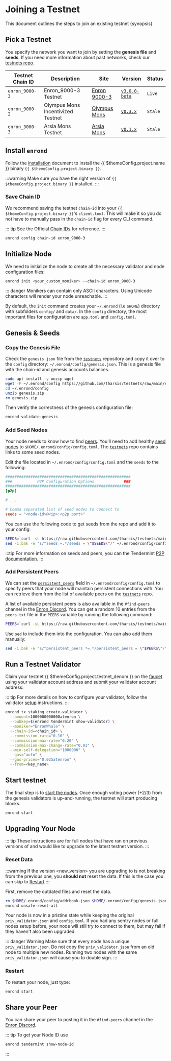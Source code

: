 <!--
order: 1
-->

# Joining a Testnet

This document outlines the steps to join an existing testnet {synopsis}

## Pick a Testnet

You specify the network you want to join by setting the **genesis file** and **seeds**. If you need more information about past networks, check our [testnets repo](https://github.com/tharsis/testnets).

| Testnet Chain ID | Description                       | Site                                                                       | Version                                               |   Status  |
| ---------------- | --------------------------------- | -------------------------------------------------------------------------- | ----------------------------------------------------- | --- |
| `enron_9000-3`   | Enron_9000-3 Testnet              | [Enron 9000-3](https://github.com/tharsis/testnets/tree/main/enron_9000-3) | [`v3.0.0-beta`](https://github.com/enron/enron/releases/tag/v3.0.0-beta) |  `Live`   |
| `enron_9000-2`   | Olympus Mons Incentivized Testnet | [Olympus Mons](https://github.com/tharsis/testnets/tree/main/olympus_mons) | [`v0.3.x`](https://github.com/enron/enron/releases) |  `Stale`   |
| `enron_3000-3`   | Arsia Mons Testnet                | [Arsia Mons](https://github.com/tharsis/testnets/tree/main/arsia_mons)     | [`v0.1.x`](https://github.com/enron/enron/releases) | `Stale`    |

## Install `enrond`

Follow the [installation](./../quickstart/installation) document to install the {{ $themeConfig.project.name }} binary `{{ $themeConfig.project.binary }}`.

:::warning
Make sure you have the right version of `{{ $themeConfig.project.binary }}` installed.
:::

### Save Chain ID

We recommend saving the testnet `chain-id` into your `{{ $themeConfig.project.binary }}`'s `client.toml`. This will make it so you do not have to manually pass in the `chain-id` flag for every CLI command.

::: tip
See the Official [Chain IDs](./../basics/chain_id.md#official-chain-ids) for reference.
:::

```bash
enrond config chain-id enron_9000-3
```

## Initialize Node

We need to initialize the node to create all the necessary validator and node configuration files:

```bash
enrond init <your_custom_moniker> --chain-id enron_9000-3
```

::: danger
Monikers can contain only ASCII characters. Using Unicode characters will render your node unreachable.
:::

By default, the `init` command creates your `~/.enrond` (i.e `$HOME`) directory with subfolders `config/` and `data/`.
In the `config` directory, the most important files for configuration are `app.toml` and `config.toml`.

## Genesis & Seeds

### Copy the Genesis File

Check the `genesis.json` file from the [`testnets`](https://github.com/tharsis/testnets) repository and copy it over to the `config` directory: `~/.enrond/config/genesis.json`. This is a genesis file with the chain-id and genesis accounts balances.

```bash
sudo apt install -y unzip wget
wget -P ~/.enrond/config https://github.com/tharsis/testnets/raw/main/enron_9000-3/genesis.zip
cd ~/.enrond/config
unzip genesis.zip
rm genesis.zip
```

Then verify the correctness of the genesis configuration file:

```bash
enrond validate-genesis
```

### Add Seed Nodes

Your node needs to know how to find [peers](https://docs.tendermint.com/master/tendermint-core/using-tendermint.html#peers). You'll need to add healthy [seed nodes](https://docs.tendermint.com/master/tendermint-core/using-tendermint.html#seed) to `$HOME/.enrond/config/config.toml`. The [`testnets`](https://github.com/tharsis/testnets) repo contains links to some seed nodes.

Edit the file located in `~/.enrond/config/config.toml` and the `seeds` to the following:

```toml
#######################################################
###           P2P Configuration Options             ###
#######################################################
[p2p]

# ...

# Comma separated list of seed nodes to connect to
seeds = "<node-id>@<ip>:<p2p port>"
```

You can use the following code to get seeds from the repo and add it to your config:

```bash
SEEDS=`curl -sL https://raw.githubusercontent.com/tharsis/testnets/main/enron_9000-3/seeds.txt | awk '{print $1}' | paste -s -d, -`
sed -i.bak -e "s/^seeds =.*/seeds = \"$SEEDS\"/" ~/.enrond/config/config.toml
```

:::tip
For more information on seeds and peers, you can the Tendermint [P2P documentation](https://docs.tendermint.com/master/spec/p2p/peer.html).
:::

### Add Persistent Peers

We can set the [`persistent_peers`](https://docs.tendermint.com/master/tendermint-core/using-tendermint.html#persistent-peer) field in `~/.enrond/config/config.toml` to specify peers that your node will maintain persistent connections with. You can retrieve them from the list of
available peers on the [`testnets`](https://github.com/tharsis/testnets) repo.

A list of available persistent peers is also available in the `#find-peers` channel in the [Enron Discord](https://discord.gg/enron). You can get a random 10 entries from the `peers.txt` file in the `PEERS` variable by running the following command:

```bash
PEERS=`curl -sL https://raw.githubusercontent.com/tharsis/testnets/main/enron_9000-3/peers.txt | sort -R | head -n 10 | awk '{print $1}' | paste -s -d, -`
```

Use `sed` to include them into the configuration. You can also add them manually:

```bash
sed -i.bak -e "s/^persistent_peers *=.*/persistent_peers = \"$PEERS\"/" ~/.enrond/config/config.toml
```

## Run a Testnet Validator

Claim your testnet {{ $themeConfig.project.testnet_denom }} on the [faucet](./faucet.md) using your validator account address and submit your validator account address:

::: tip
For more details on how to configure your validator, follow the validator [setup](./../guides/validators/setup.md) instructions.
:::

```bash
enrond tx staking create-validator \
  --amount=1000000000000atenron \
  --pubkey=$(enrond tendermint show-validator) \
  --moniker="EnronWhale" \
  --chain-id=<chain_id> \
  --commission-rate="0.10" \
  --commission-max-rate="0.20" \
  --commission-max-change-rate="0.01" \
  --min-self-delegation="1000000" \
  --gas="auto" \
  --gas-prices="0.025atenron" \
  --from=<key_name>
```

## Start testnet

The final step is to [start the nodes](./../quickstart/run_node#start-node). Once enough voting power (+2/3) from the genesis validators is up-and-running, the testnet will start producing blocks.

```bash
enrond start
```

## Upgrading Your Node

::: tip
These instructions are for full nodes that have ran on previous versions of and would like to upgrade to the latest testnet version.
:::

### Reset Data

:::warning
If the version <new_version> you are upgrading to is not breaking from the previous one, you **should not** reset the data. If this is the case you can skip to [Restart](#restart)
:::

First, remove the outdated files and reset the data.

```bash
rm $HOME/.enrond/config/addrbook.json $HOME/.enrond/config/genesis.json
enrond unsafe-reset-all
```

Your node is now in a pristine state while keeping the original `priv_validator.json` and `config.toml`. If you had any sentry nodes or full nodes setup before,
your node will still try to connect to them, but may fail if they haven't also
been upgraded.

::: danger Warning
Make sure that every node has a unique `priv_validator.json`. Do not copy the `priv_validator.json` from an old node to multiple new nodes. Running two nodes with the same `priv_validator.json` will cause you to double sign.
:::

### Restart

To restart your node, just type:

```bash
enrond start
```

## Share your Peer

You can share your peer to posting it in the `#find-peers` channel in the [Enron Discord](https://discord.gg/enron).

::: tip
To get your Node ID use

```bash
enrond tendermint show-node-id
```

:::
